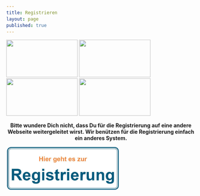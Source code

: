 ```yaml
---
title: Registrieren
layout: page
published: true
---
```


<div class="block" style="margin-top: 1em">
  <img src="/assets/images/handy.svg" width="190" height="100" />
  <img src="/assets/images/box.svg" width="190" height="100" />
  <img src="/assets/images/spritze.svg" width="190" height="100" />
  <img src="/assets/images/brief.svg" width="190" height="100" />
</div>
<p></p>
<div align="center">
<b>Bitte wundere Dich nicht, dass Du für die Registrierung auf eine andere Webseite weitergeleitet wirst. Wir benützen für die Registrierung einfach ein anderes System.</b>
<p></p>
</div>

<a href="https://myosd.megx.net/2016/registration.html"><img src="/assets/images/Hier_geht_es_zur_Registrierung.jpg" width="300" height="116" alt="Bakterien und ihre DNA" /></a>
